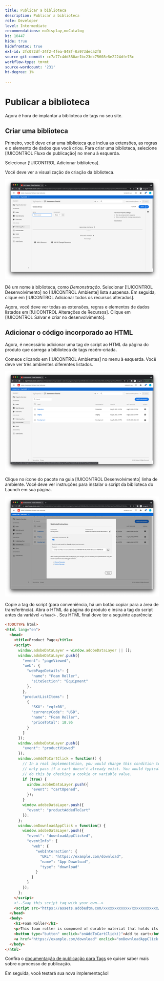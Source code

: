 ```yaml
---
title: Publicar a biblioteca
description: Publicar a biblioteca
role: Developer
level: Intermediate
recommendations: noDisplay,noCatalog
kt: 10447
hide: true
hidefromtoc: true
exl-id: 2fc072df-24f2-4fea-848f-0a973deca2f8
source-git-commit: cc7a77c4dd380ae1bc23dc75608e8e2224dfe78c
workflow-type: tm+mt
source-wordcount: '231'
ht-degree: 1%

---
```


# Publicar a biblioteca

Agora é hora de implantar a biblioteca de tags no seu site.

## Criar uma biblioteca

Primeiro, você deve criar uma biblioteca que inclua as extensões, as regras e o elemento de dados que você criou. Para criar uma biblioteca, selecione [!UICONTROL Fluxo de publicação] no menu à esquerda.

Selecionar [!UICONTROL Adicionar biblioteca].

Você deve ver a visualização de criação da biblioteca.

![criação da biblioteca de tags](../../../assets/implementation-strategy/tags-library-creation.png)

Dê um nome à biblioteca, como _Demonstração_. Selecionar [!UICONTROL Desenvolvimento] no [!UICONTROL Ambiente] lista suspensa. Em seguida, clique em [!UICONTROL Adicionar todos os recursos alterados].

Agora, você deve ver todas as extensões, regras e elementos de dados listados em [!UICONTROL Alterações de Recursos]. Clique em [!UICONTROL Salvar e criar no desenvolvimento].

## Adicionar o código incorporado ao HTML

Agora, é necessário adicionar uma tag de script ao HTML da página do produto que carrega a biblioteca de tags recém-criada.

Comece clicando em [!UICONTROL Ambientes] no menu à esquerda. Você deve ver três ambientes diferentes listados.

![Ambientes de tags](../../../assets/implementation-strategy/tags-environments.png)

Clique no ícone do pacote na guia [!UICONTROL Desenvolvimento] linha de ambiente. Você deve ver instruções para instalar o script da biblioteca do Launch em sua página.

![Instruções de instalação de tags](../../../assets/implementation-strategy/tags-installation-instructions.png)

Copie a tag do script (para conveniência, há um botão copiar para a área de transferência). Abra o HTML da página do produto e insira a tag do script antes da variável `</head>` . Seu HTML final deve ter a seguinte aparência:

```html
<!DOCTYPE html>
<html lang="en">
  <head>
    <title>Product Page</title>
    <script>
      window.adobeDataLayer = window.adobeDataLayer || [];
      window.adobeDataLayer.push({
        "event": "pageViewed",
        "web": {
          "webPageDetails": {
            "name": "Foam Roller",
            "siteSection": "Equipment"
          },
        },
        "productListItems": [
          {
            "SKU": "eqfr08",
            "currencyCode": "USD",
            "name": "Foam Roller",
            "priceTotal": 18.95
          }
        ]
      });
      window.adobeDataLayer.push({
        "event": "productViewed"
      });
      window.onAddToCartClick = function() {
        // In a real implementation, you would change this condition to 
        // only pass if a cart doesn't already exist. You would typically 
        // do this by checking a cookie or variable value.
        if (true) {
          window.adobeDataLayer.push({
            "event": "cartOpened",
          });
        }
        window.adobeDataLayer.push({
          "event": "productAddedToCart"
        });
      };
      window.onDownloadAppClick = function() {
        window.adobeDataLayer.push({
          "event": "downloadAppClicked",
          "eventInfo": {
            "web": {
              "webInteraction": {
                "URL": "https://example.com/download",
                "name": "App Download",
                "type": "download"
              }
            }
          }
        });
      };
    </script>
    <!--Swap this script tag with your own-->
    <script src="https://assets.adobedtm.com/xxxxxxxxxxxx/xxxxxxxxxxxx/launch-xxxxxxxxxxxx-development.min.js" async></script>
  </head>
  <body>
    <h1>Foam Roller</h1>
    <p>This foam roller is composed of durable material that holds its shape and delivers deep tissue therapy. Purchase now for only $18.95!</p>
    <button type="button" onclick="onAddToCartClick()">Add to cart</button>
    <a href="https://example.com/download" onclick="onDownloadAppClick()">Download the app</a>
  </body>
</html>
```

Confira o [documentação de publicação para Tags](https://experienceleague.adobe.com/docs/experience-platform/tags/publish/overview.html) se quiser saber mais sobre o processo de publicação.

Em seguida, você testará sua nova implementação!
